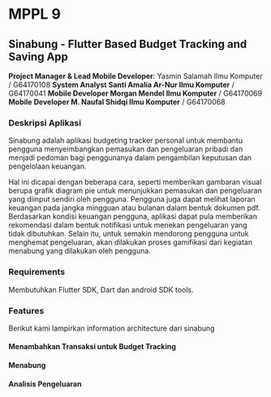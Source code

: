 # MPPL 9 

## Sinabung - Flutter Based Budget Tracking and Saving App

**Project Manager & Lead Mobile Developer**: Yasmin Salamah Ilmu Komputer / G64170108 
**System Analyst Santi Amalia Ar-Nur Ilmu Komputer** / G64170041 
**Mobile Developer Morgan Mendel Ilmu Komputer** / G64170069
**Mobile Developer M. Naufal Shidqi Ilmu Komputer** / G64170068

### Deskripsi Aplikasi 
Sinabung adalah aplikasi budgeting tracker personal untuk membantu pengguna menyeimbangkan pemasukan dan pengeluaran pribadi dan menjadi pedoman bagi penggunanya dalam pengambilan keputusan dan pengelolaan keuangan.

Hal ini dicapai dengan beberapa cara, seperti memberikan gambaran visual berupa grafik diagram pie untuk menunjukkan pemasukan dan pengeluaran yang diinput sendiri oleh pengguna. Pengguna juga dapat melihat laporan keuangan pada jangka mingguan atau bulanan dalam bentuk dokumen pdf. Berdasarkan kondisi keuangan pengguna, aplikasi dapat pula memberikan rekomendasi dalam bentuk notifikasi untuk menekan pengeluaran yang tidak dibutuhkan. Selain itu, untuk semakin mendorong pengguna untuk menghemat pengeluaran, akan dilakukan proses gamifikasi dari kegiatan menabung yang dilakukan oleh pengguna.

### Requirements 
Membutuhkan Flutter SDK, Dart dan android SDK tools.

### Features

Berikut kami lampirkan information architecture dari sinabung

#### Menambahkan Transaksi untuk Budget Tracking

#### Menabung

#### Analisis Pengeluaran 
